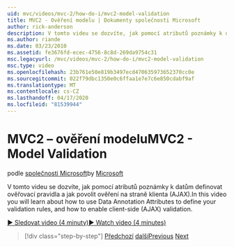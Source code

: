 ```yaml
---
uid: mvc/videos/mvc-2/how-do-i/mvc2-model-validation
title: MVC2 - Ověření modelu | Dokumenty společnosti Microsoft
author: rick-anderson
description: V tomto videu se dozvíte, jak pomocí atributů poznámky k datům definovat ověřovací pravidla a jak povolit ověření na straně klienta (AJAX).
ms.author: riande
ms.date: 03/23/2010
ms.assetid: fe3676fd-ecec-4756-8c8d-269da9754c31
msc.legacyurl: /mvc/videos/mvc-2/how-do-i/mvc2-model-validation
msc.type: video
ms.openlocfilehash: 23b761e50e819b3497ecd470635973652370cc0e
ms.sourcegitcommit: 022f79dbc1350e0c6ffaa1e7e7c6e850cdabf9af
ms.translationtype: MT
ms.contentlocale: cs-CZ
ms.lasthandoff: 04/17/2020
ms.locfileid: "81539944"
---
```

# <a name="mvc2---model-validation"></a><span data-ttu-id="36868-103">MVC2 – ověření modelu</span><span class="sxs-lookup"><span data-stu-id="36868-103">MVC2 - Model Validation</span></span>

<span data-ttu-id="36868-104">podle [společnosti Microsoft](https://github.com/microsoft)</span><span class="sxs-lookup"><span data-stu-id="36868-104">by [Microsoft](https://github.com/microsoft)</span></span>

<span data-ttu-id="36868-105">V tomto videu se dozvíte, jak pomocí atributů poznámky k datům definovat ověřovací pravidla a jak povolit ověření na straně klienta (AJAX).</span><span class="sxs-lookup"><span data-stu-id="36868-105">In this video you will learn about how to use Data Annotation Attributes to define your validation rules, and how to enable client-side (AJAX) validation.</span></span>

[<span data-ttu-id="36868-106">&#9654; Sledovat video (4 minuty)</span><span class="sxs-lookup"><span data-stu-id="36868-106">&#9654; Watch video (4 minutes)</span></span>](https://channel9.msdn.com/Blogs/ASP-NET-Site-Videos/mvc2-model-validation)

> [!div class="step-by-step"]
> <span data-ttu-id="36868-107">[Předchozí](mvc2-stronglytyped-helpers.md)
> [další](mvc2-template-customization.md)</span><span class="sxs-lookup"><span data-stu-id="36868-107">[Previous](mvc2-stronglytyped-helpers.md)
[Next](mvc2-template-customization.md)</span></span>
